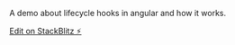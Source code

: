 A demo about lifecycle hooks in angular and how it works.

[Edit on StackBlitz ⚡️](https://stackblitz.com/edit/angular-ivy-krhndz)
